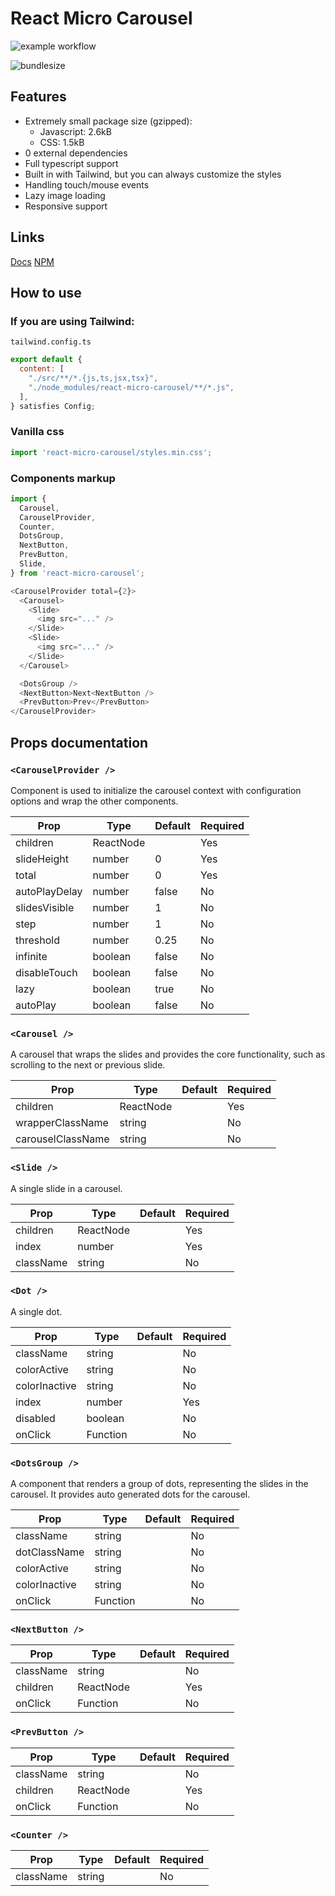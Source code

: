 # React Micro Carousel

![example workflow](https://github.com/pstachula-dev/react-micro-carousel/actions/workflows/main.yml/badge.svg)

![bundlesize](https://badgen.net/bundlephobia/minzip/react-micro-carousel)

## Features

- Extremely small package size (gzipped):
  - Javascript: 2.6kB
  - CSS: 1.5kB
- 0 external dependencies
- Full typescript support
- Built in with Tailwind, but you can always customize the styles
- Handling touch/mouse events
- Lazy image loading
- Responsive support

## Links

[Docs](https://simple-headless-carousel.onrender.com/)
[NPM](https://www.npmjs.com/package/react-micro-carousel)

## How to use

### If you are using Tailwind:

`tailwind.config.ts`

```js
export default {
  content: [
    "./src/**/*.{js,ts,jsx,tsx}",
    "./node_modules/react-micro-carousel/**/*.js",
  ],
} satisfies Config;
```

### Vanilla css

```js
import 'react-micro-carousel/styles.min.css';
```

### Components markup

```js
import {
  Carousel,
  CarouselProvider,
  Counter,
  DotsGroup,
  NextButton,
  PrevButton,
  Slide,
} from 'react-micro-carousel';

<CarouselProvider total={2}>
  <Carousel>
    <Slide>
      <img src="..." />
    </Slide>
    <Slide>
      <img src="..." />
    </Slide>
  </Carousel>

  <DotsGroup />
  <NextButton>Next<NextButton />
  <PrevButton>Prev</PrevButton>
</CarouselProvider>
```

## Props documentation

### `<CarouselProvider />`

Component is used to initialize the carousel context with configuration options and wrap the other components.

| Prop          | Type      | Default | Required |
| ------------- | --------- | ------- | -------- |
| children      | ReactNode |         | Yes      |
| slideHeight   | number    | 0       | Yes      |
| total         | number    | 0       | Yes      |
| autoPlayDelay | number    | false   | No       |
| slidesVisible | number    | 1       | No       |
| step          | number    | 1       | No       |
| threshold     | number    | 0.25    | No       |
| infinite      | boolean   | false   | No       |
| disableTouch  | boolean   | false   | No       |
| lazy          | boolean   | true    | No       |
| autoPlay      | boolean   | false   | No       |

### `<Carousel />`

A carousel that wraps the slides and provides the core functionality, such as scrolling to the next or previous slide.

| Prop              | Type      | Default | Required |
| ----------------- | --------- | ------- | -------- |
| children          | ReactNode |         | Yes      |
| wrapperClassName  | string    |         | No       |
| carouselClassName | string    |         | No       |

### `<Slide />`

A single slide in a carousel.

| Prop      | Type      | Default | Required |
| --------- | --------- | ------- | -------- |
| children  | ReactNode |         | Yes      |
| index     | number    |         | Yes      |
| className | string    |         | No       |

### `<Dot />`

A single dot.

| Prop          | Type     | Default | Required |
| ------------- | -------- | ------- | -------- |
| className     | string   |         | No       |
| colorActive   | string   |         | No       |
| colorInactive | string   |         | No       |
| index         | number   |         | Yes      |
| disabled      | boolean  |         | No       |
| onClick       | Function |         | No       |

### `<DotsGroup />`

A component that renders a group of dots, representing the slides in the carousel.
It provides auto generated dots for the carousel.

| Prop          | Type     | Default | Required |
| ------------- | -------- | ------- | -------- |
| className     | string   |         | No       |
| dotClassName  | string   |         | No       |
| colorActive   | string   |         | No       |
| colorInactive | string   |         | No       |
| onClick       | Function |         | No       |

### `<NextButton />`

| Prop      | Type      | Default | Required |
| --------- | --------- | ------- | -------- |
| className | string    |         | No       |
| children  | ReactNode |         | Yes      |
| onClick   | Function  |         | No       |

### `<PrevButton />`

| Prop      | Type      | Default | Required |
| --------- | --------- | ------- | -------- |
| className | string    |         | No       |
| children  | ReactNode |         | Yes      |
| onClick   | Function  |         | No       |

### `<Counter />`

| Prop      | Type   | Default | Required |
| --------- | ------ | ------- | -------- |
| className | string |         | No       |
